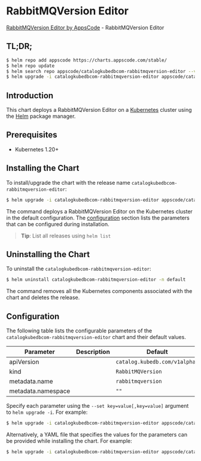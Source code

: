 # RabbitMQVersion Editor

[RabbitMQVersion Editor by AppsCode](https://appscode.com) - RabbitMQVersion Editor

## TL;DR;

```bash
$ helm repo add appscode https://charts.appscode.com/stable/
$ helm repo update
$ helm search repo appscode/catalogkubedbcom-rabbitmqversion-editor --version=v0.22.0
$ helm upgrade -i catalogkubedbcom-rabbitmqversion-editor appscode/catalogkubedbcom-rabbitmqversion-editor -n default --create-namespace --version=v0.22.0
```

## Introduction

This chart deploys a RabbitMQVersion Editor on a [Kubernetes](http://kubernetes.io) cluster using the [Helm](https://helm.sh) package manager.

## Prerequisites

- Kubernetes 1.20+

## Installing the Chart

To install/upgrade the chart with the release name `catalogkubedbcom-rabbitmqversion-editor`:

```bash
$ helm upgrade -i catalogkubedbcom-rabbitmqversion-editor appscode/catalogkubedbcom-rabbitmqversion-editor -n default --create-namespace --version=v0.22.0
```

The command deploys a RabbitMQVersion Editor on the Kubernetes cluster in the default configuration. The [configuration](#configuration) section lists the parameters that can be configured during installation.

> **Tip**: List all releases using `helm list`

## Uninstalling the Chart

To uninstall the `catalogkubedbcom-rabbitmqversion-editor`:

```bash
$ helm uninstall catalogkubedbcom-rabbitmqversion-editor -n default
```

The command removes all the Kubernetes components associated with the chart and deletes the release.

## Configuration

The following table lists the configurable parameters of the `catalogkubedbcom-rabbitmqversion-editor` chart and their default values.

|     Parameter      | Description |                 Default                  |
|--------------------|-------------|------------------------------------------|
| apiVersion         |             | <code>catalog.kubedb.com/v1alpha1</code> |
| kind               |             | <code>RabbitMQVersion</code>             |
| metadata.name      |             | <code>rabbitmqversion</code>             |
| metadata.namespace |             | <code>""</code>                          |


Specify each parameter using the `--set key=value[,key=value]` argument to `helm upgrade -i`. For example:

```bash
$ helm upgrade -i catalogkubedbcom-rabbitmqversion-editor appscode/catalogkubedbcom-rabbitmqversion-editor -n default --create-namespace --version=v0.22.0 --set apiVersion=catalog.kubedb.com/v1alpha1
```

Alternatively, a YAML file that specifies the values for the parameters can be provided while
installing the chart. For example:

```bash
$ helm upgrade -i catalogkubedbcom-rabbitmqversion-editor appscode/catalogkubedbcom-rabbitmqversion-editor -n default --create-namespace --version=v0.22.0 --values values.yaml
```
